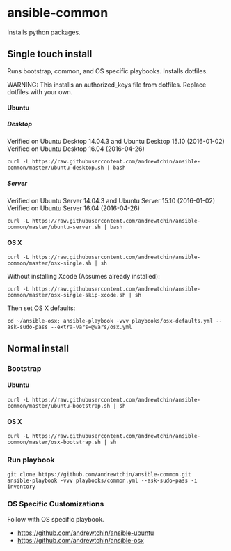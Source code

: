 # ansible-common

Installs python packages.

## Single touch install

Runs bootstrap, common, and OS specific playbooks. Installs dotfiles.

WARNING: This installs an authorized_keys file from dotfiles. Replace dotfiles with your own.

#### Ubuntu

##### Desktop

Verified on Ubuntu Desktop 14.04.3 and Ubuntu Desktop 15.10 (2016-01-02)
Verified on Ubuntu Desktop 16.04 (2016-04-26)
```
curl -L https://raw.githubusercontent.com/andrewtchin/ansible-common/master/ubuntu-desktop.sh | bash
```

##### Server

Verified on Ubuntu Server 14.04.3 and Ubuntu Server 15.10 (2016-01-02)
Verified on Ubuntu Server 16.04 (2016-04-26)
```
curl -L https://raw.githubusercontent.com/andrewtchin/ansible-common/master/ubuntu-server.sh | bash
```

#### OS X

```
curl -L https://raw.githubusercontent.com/andrewtchin/ansible-common/master/osx-single.sh | sh
```

Without installing Xcode (Assumes already installed):
```
curl -L https://raw.githubusercontent.com/andrewtchin/ansible-common/master/osx-single-skip-xcode.sh | sh
```

Then set OS X defaults:
```
cd ~/ansible-osx; ansible-playbook -vvv playbooks/osx-defaults.yml --ask-sudo-pass --extra-vars=@vars/osx.yml
```

## Normal install

### Bootstrap

#### Ubuntu

```
curl -L https://raw.githubusercontent.com/andrewtchin/ansible-common/master/ubuntu-bootstrap.sh | sh
```

#### OS X

```
curl -L https://raw.githubusercontent.com/andrewtchin/ansible-common/master/osx-bootstrap.sh | sh
```

### Run playbook

```
git clone https://github.com/andrewtchin/ansible-common.git
ansible-playbook -vvv playbooks/common.yml --ask-sudo-pass -i inventory
```

### OS Specific Customizations

Follow with OS specific playbook.
* https://github.com/andrewtchin/ansible-ubuntu
* https://github.com/andrewtchin/ansible-osx
